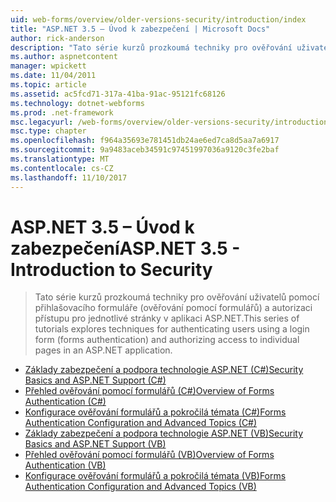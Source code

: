 ```yaml
---
uid: web-forms/overview/older-versions-security/introduction/index
title: "ASP.NET 3.5 – Úvod k zabezpečení | Microsoft Docs"
author: rick-anderson
description: "Tato série kurzů prozkoumá techniky pro ověřování uživatelů pomocí přihlašovacího formuláře (ověřování pomocí formulářů) a autorizaci přístup k jednotlivým stránkám v..."
ms.author: aspnetcontent
manager: wpickett
ms.date: 11/04/2011
ms.topic: article
ms.assetid: ac5fcd71-317a-41ba-91ac-95121fc68126
ms.technology: dotnet-webforms
ms.prod: .net-framework
msc.legacyurl: /web-forms/overview/older-versions-security/introduction
msc.type: chapter
ms.openlocfilehash: f964a35693e781451db24ae6ed7ca8d5aa7a6917
ms.sourcegitcommit: 9a9483aceb34591c97451997036a9120c3fe2baf
ms.translationtype: MT
ms.contentlocale: cs-CZ
ms.lasthandoff: 11/10/2017
---
```

<a name="aspnet-35---introduction-to-security"></a><span data-ttu-id="b12dc-103">ASP.NET 3.5 – Úvod k zabezpečení</span><span class="sxs-lookup"><span data-stu-id="b12dc-103">ASP.NET 3.5 - Introduction to Security</span></span>
====================
> <span data-ttu-id="b12dc-104">Tato série kurzů prozkoumá techniky pro ověřování uživatelů pomocí přihlašovacího formuláře (ověřování pomocí formulářů) a autorizaci přístupu pro jednotlivé stránky v aplikaci ASP.NET.</span><span class="sxs-lookup"><span data-stu-id="b12dc-104">This series of tutorials explores techniques for authenticating users using a login form (forms authentication) and authorizing access to individual pages in an ASP.NET application.</span></span>


- [<span data-ttu-id="b12dc-105">Základy zabezpečení a podpora technologie ASP.NET (C#)</span><span class="sxs-lookup"><span data-stu-id="b12dc-105">Security Basics and ASP.NET Support (C#)</span></span>](security-basics-and-asp-net-support-cs.md)
- [<span data-ttu-id="b12dc-106">Přehled ověřování pomocí formulářů (C#)</span><span class="sxs-lookup"><span data-stu-id="b12dc-106">Overview of Forms Authentication (C#)</span></span>](an-overview-of-forms-authentication-cs.md)
- [<span data-ttu-id="b12dc-107">Konfigurace ověřování formulářů a pokročilá témata (C#)</span><span class="sxs-lookup"><span data-stu-id="b12dc-107">Forms Authentication Configuration and Advanced Topics (C#)</span></span>](forms-authentication-configuration-and-advanced-topics-cs.md)
- [<span data-ttu-id="b12dc-108">Základy zabezpečení a podpora technologie ASP.NET (VB)</span><span class="sxs-lookup"><span data-stu-id="b12dc-108">Security Basics and ASP.NET Support (VB)</span></span>](security-basics-and-asp-net-support-vb.md)
- [<span data-ttu-id="b12dc-109">Přehled ověřování pomocí formulářů (VB)</span><span class="sxs-lookup"><span data-stu-id="b12dc-109">Overview of Forms Authentication (VB)</span></span>](an-overview-of-forms-authentication-vb.md)
- [<span data-ttu-id="b12dc-110">Konfigurace ověřování formulářů a pokročilá témata (VB)</span><span class="sxs-lookup"><span data-stu-id="b12dc-110">Forms Authentication Configuration and Advanced Topics (VB)</span></span>](forms-authentication-configuration-and-advanced-topics-vb.md)

